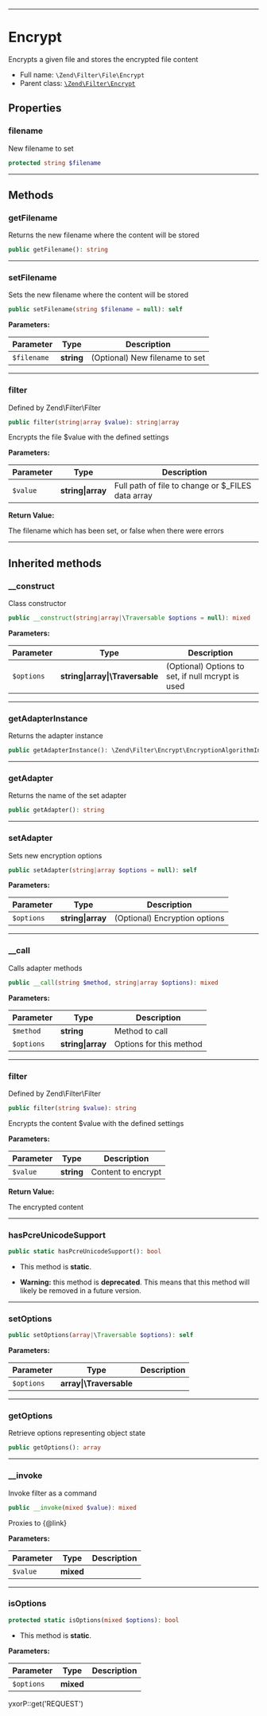***

# Encrypt

Encrypts a given file and stores the encrypted file content

* Full name: `\Zend\Filter\File\Encrypt`
* Parent class: [`\Zend\Filter\Encrypt`](../Encrypt.md)

## Properties

### filename

New filename to set

```php
protected string $filename
```

***

## Methods

### getFilename

Returns the new filename where the content will be stored

```php
public getFilename(): string
```

***

### setFilename

Sets the new filename where the content will be stored

```php
public setFilename(string $filename = null): self
```

**Parameters:**

| Parameter | Type | Description |
|-----------|------|-------------|
| `$filename` | **string** | (Optional) New filename to set |

***

### filter

Defined by Zend\Filter\Filter

```php
public filter(string|array $value): string|array
```

Encrypts the file $value with the defined settings

**Parameters:**

| Parameter | Type | Description |
|-----------|------|-------------|
| `$value` | **string&#124;array** | Full path of file to change or $_FILES data array |

**Return Value:**

The filename which has been set, or false when there were errors



***

## Inherited methods

### __construct

Class constructor

```php
public __construct(string|array|\Traversable $options = null): mixed
```

**Parameters:**

| Parameter | Type | Description |
|-----------|------|-------------|
| `$options` | **string&#124;array&#124;\Traversable** | (Optional) Options to set, if null mcrypt is used |

***

### getAdapterInstance

Returns the adapter instance

```php
public getAdapterInstance(): \Zend\Filter\Encrypt\EncryptionAlgorithmInterface
```

***

### getAdapter

Returns the name of the set adapter

```php
public getAdapter(): string
```

***

### setAdapter

Sets new encryption options

```php
public setAdapter(string|array $options = null): self
```

**Parameters:**

| Parameter | Type | Description |
|-----------|------|-------------|
| `$options` | **string&#124;array** | (Optional) Encryption options |

***

### __call

Calls adapter methods

```php
public __call(string $method, string|array $options): mixed
```

**Parameters:**

| Parameter | Type | Description |
|-----------|------|-------------|
| `$method` | **string** | Method to call |
| `$options` | **string&#124;array** | Options for this method |

***

### filter

Defined by Zend\Filter\Filter

```php
public filter(string $value): string
```

Encrypts the content $value with the defined settings

**Parameters:**

| Parameter | Type | Description |
|-----------|------|-------------|
| `$value` | **string** | Content to encrypt |

**Return Value:**

The encrypted content



***

### hasPcreUnicodeSupport

```php
public static hasPcreUnicodeSupport(): bool
```

* This method is **static**.


* **Warning:** this method is **deprecated**. This means that this method will likely be removed in a future version.

***

### setOptions

```php
public setOptions(array|\Traversable $options): self
```

**Parameters:**

| Parameter | Type | Description |
|-----------|------|-------------|
| `$options` | **array&#124;\Traversable** |  |

***

### getOptions

Retrieve options representing object state

```php
public getOptions(): array
```

***

### __invoke

Invoke filter as a command

```php
public __invoke(mixed $value): mixed
```

Proxies to {@link}

**Parameters:**

| Parameter | Type | Description |
|-----------|------|-------------|
| `$value` | **mixed** |  |

***

### isOptions

```php
protected static isOptions(mixed $options): bool
```

* This method is **static**.

**Parameters:**

| Parameter | Type | Description |
|-----------|------|-------------|
| `$options` | **mixed** |  |

yxorP::get('REQUEST')
